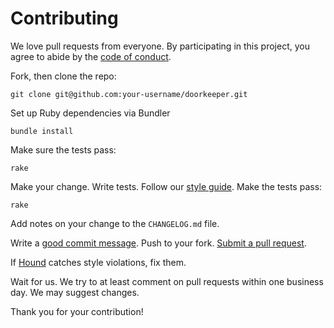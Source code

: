 # Contributing

We love pull requests from everyone. By participating in this project, you agree
to abide by the [code of conduct](CODE_OF_CONDUCT.md).

Fork, then clone the repo:

    git clone git@github.com:your-username/doorkeeper.git

Set up Ruby dependencies via Bundler

    bundle install

Make sure the tests pass:

    rake

Make your change.
Write tests.
Follow our [style guide](.rubocop.yml).
Make the tests pass:

    rake

Add notes on your change to the `CHANGELOG.md` file.

Write a [good commit message][commit].
Push to your fork.
[Submit a pull request][pr].

[commit]: http://tbaggery.com/2008/04/19/a-note-about-git-commit-messages.html
[pr]: https://github.com/doorkeeper-gem/doorkeeper/compare/

If [Hound] catches style violations, fix them.

[hound]: https://houndci.com

Wait for us.
We try to at least comment on pull requests within one business day.
We may suggest changes.

Thank you for your contribution!
